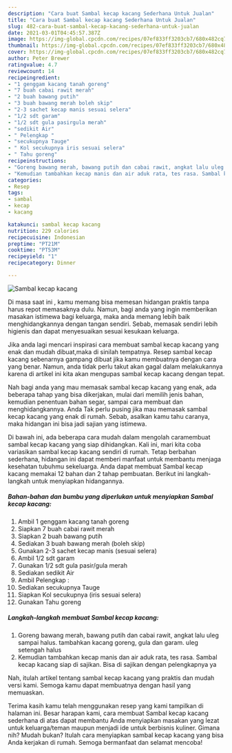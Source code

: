 ```yaml
---
description: "Cara buat Sambal kecap kacang Sederhana Untuk Jualan"
title: "Cara buat Sambal kecap kacang Sederhana Untuk Jualan"
slug: 482-cara-buat-sambal-kecap-kacang-sederhana-untuk-jualan
date: 2021-03-01T04:45:57.387Z
image: https://img-global.cpcdn.com/recipes/07ef833ff3203cb7/680x482cq70/sambal-kecap-kacang-foto-resep-utama.jpg
thumbnail: https://img-global.cpcdn.com/recipes/07ef833ff3203cb7/680x482cq70/sambal-kecap-kacang-foto-resep-utama.jpg
cover: https://img-global.cpcdn.com/recipes/07ef833ff3203cb7/680x482cq70/sambal-kecap-kacang-foto-resep-utama.jpg
author: Peter Brewer
ratingvalue: 4.7
reviewcount: 14
recipeingredient:
- "1 genggam kacang tanah goreng"
- "7 buah cabai rawit merah"
- "2 buah bawang putih"
- "3 buah bawang merah boleh skip"
- "2-3 sachet kecap manis sesuai selera"
- "1/2 sdt garam"
- "1/2 sdt gula pasirgula merah"
- "sedikit Air"
- " Pelengkap "
- "secukupnya Tauge"
- " Kol secukupnya iris sesuai selera"
- " Tahu goreng"
recipeinstructions:
- "Goreng bawang merah, bawang putih dan cabai rawit, angkat lalu uleg sampai halus. tambahkan kacang goreng, gula dan garam. uleg setengah halus"
- "Kemudian tambahkan kecap manis dan air aduk rata, tes rasa. Sambal kecap kacang siap di sajikan. Bisa di sajikan dengan pelengkapnya ya"
categories:
- Resep
tags:
- sambal
- kecap
- kacang

katakunci: sambal kecap kacang 
nutrition: 229 calories
recipecuisine: Indonesian
preptime: "PT21M"
cooktime: "PT53M"
recipeyield: "1"
recipecategory: Dinner

---
```



![Sambal kecap kacang](https://img-global.cpcdn.com/recipes/07ef833ff3203cb7/680x482cq70/sambal-kecap-kacang-foto-resep-utama.jpg)

Di masa  saat ini , kamu memang bisa memesan hidangan praktis tanpa harus repot memasaknya dulu. Namun, bagi anda yang ingin memberikan masakan istimewa bagi keluarga, maka anda memang lebih baik menghidangkannya dengan tangan sendiri. Sebab, memasak sendiri lebih higienis dan dapat menyesuaikan sesuai kesukaan keluarga.

Jika anda lagi mencari inspirasi cara membuat sambal kecap kacang yang enak dan mudah dibuat,maka di sinilah tempatnya. Resep sambal kecap kacang  sebenarnya gampang dibuat jika kamu membuatnya dengan cara yang benar. Namun, anda tidak perlu takut akan gagal dalam melakukannya 
karena di artikel ini kita akan mengupas sambal kecap kacang dengan tepat.  



Nah bagi anda yang mau memasak sambal kecap kacang yang enak, ada beberapa tahap yang bisa dikerjakan, mulai dari memilih jenis bahan, kemudian penentuan bahan segar, sampai cara membuat dan menghidangkannya. Anda Tak perlu pusing jika mau memasak sambal kecap kacang yang enak di rumah. Sebab, asalkan kamu  tahu caranya, maka hidangan ini bisa jadi sajian yang istimewa.

Di bawah ini, ada beberapa cara mudah dalam mengolah caramembuat sambal kecap kacang yang siap dihidangkan. Kali ini, mari kita coba variasikan sambal kecap kacang sendiri di rumah. Tetap berbahan sederhana, hidangan ini dapat memberi manfaat untuk membantu menjaga kesehatan tubuhmu sekeluarga. Anda dapat membuat Sambal kecap kacang memakai 12 bahan dan 2 tahap pembuatan. Berikut ini langkah-langkah untuk menyiapkan hidangannya.

<!--inarticleads1-->

##### Bahan-bahan dan bumbu yang diperlukan untuk menyiapkan Sambal kecap kacang:

1. Ambil 1 genggam kacang tanah goreng
1. Siapkan 7 buah cabai rawit merah
1. Siapkan 2 buah bawang putih
1. Sediakan 3 buah bawang merah (boleh skip)
1. Gunakan 2-3 sachet kecap manis (sesuai selera)
1. Ambil 1/2 sdt garam
1. Gunakan 1/2 sdt gula pasir/gula merah
1. Sediakan sedikit Air
1. Ambil  Pelengkap :
1. Sediakan secukupnya Tauge
1. Siapkan  Kol secukupnya (iris sesuai selera)
1. Gunakan  Tahu goreng




<!--inarticleads2-->

##### Langkah-langkah membuat Sambal kecap kacang:

1. Goreng bawang merah, bawang putih dan cabai rawit, angkat lalu uleg sampai halus. tambahkan kacang goreng, gula dan garam. uleg setengah halus
1. Kemudian tambahkan kecap manis dan air aduk rata, tes rasa. Sambal kecap kacang siap di sajikan. Bisa di sajikan dengan pelengkapnya ya




Nah, itulah artikel tentang  sambal kecap kacang  yang praktis dan mudah versi kami. Semoga kamu dapat membuatnya dengan hasil yang memuaskan. 

Terima kasih kamu telah menggunakan resep yang kami tampilkan di halaman ini. Besar harapan kami, cara membuat  Sambal kecap kacang sederhana di atas dapat membantu Anda menyiapkan masakan yang lezat untuk keluarga/teman maupun menjadi ide untuk berbisnis kuliner. Gimana nih? Mudah bukan? Itulah cara menyiapkan sambal kecap kacang yang bisa Anda kerjakan di rumah. Semoga bermanfaat dan selamat mencoba!

